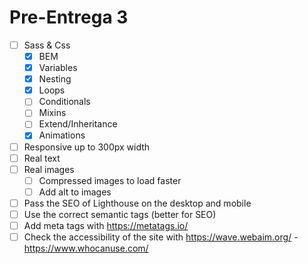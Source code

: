 # Pre-Entrega 3

- [ ] Sass & Css
    - [x] BEM
    - [x] Variables
    - [x] Nesting
    - [x] Loops
    - [ ] Conditionals
    - [ ] Mixins
    - [ ] Extend/Inheritance
    - [x] Animations
- [ ] Responsive up to 300px width
- [ ] Real text
- [ ] Real images
    - [ ] Compressed images to load faster
    - [ ] Add alt to images
- [ ] Pass the SEO of Lighthouse on the desktop and mobile
- [ ] Use the correct semantic tags (better for SEO)
- [ ] Add meta tags with https://metatags.io/
- [ ] Check the accessibility of the site with https://wave.webaim.org/ - https://www.whocanuse.com/

